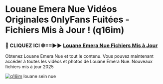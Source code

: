 # Louane Emera Nue Vidéos Originales 0nlyFans Fuitées - Fichiers Mis à Jour ! (q16im)

<h3>🔴 CLIQUEZ ICI 🌐==►► <a href="https://tinyurl.com/2pmr4ezf" rel="nofollow">Louane Emera Nue Fichiers Mis à Jour</a></h3>

Obtenez Louane Emera Nue et tout le contenu. Vous pouvez maintenant accéder à toutes les vidéos et photos de Louane Emera Nue. Nouveaux fichiers mis à jour 2025

[![q16im](https://i.imgur.com/6SNvagu.gif)](https://tinyurl.com/2pmr4ezf)
louane sein nue